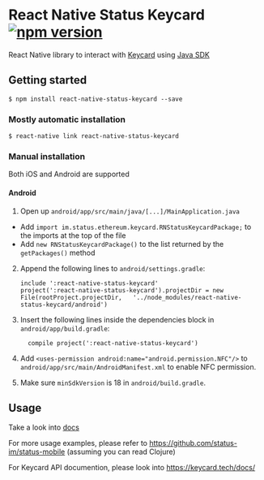 
# React Native Status Keycard [![npm version](https://badge.fury.io/js/react-native-status-keycard.svg)](https://badge.fury.io/js/react-native-status-keycard)

React Native library to interact with [Keycard](https://keycard.status.im/) using [Java SDK](https://github.com/status-im/status-keycard-java)


## Getting started

`$ npm install react-native-status-keycard --save`

### Mostly automatic installation

`$ react-native link react-native-status-keycard`

### Manual installation

Both iOS and Android are supported

#### Android

1. Open up `android/app/src/main/java/[...]/MainApplication.java`
  - Add `import im.status.ethereum.keycard.RNStatusKeycardPackage;` to the imports at the top of the file
  - Add `new RNStatusKeycardPackage()` to the list returned by the `getPackages()` method
2. Append the following lines to `android/settings.gradle`:
  	```
  	include ':react-native-status-keycard'
  	project(':react-native-status-keycard').projectDir = new File(rootProject.projectDir, 	'../node_modules/react-native-status-keycard/android')
  	```
3. Insert the following lines inside the dependencies block in `android/app/build.gradle`:
  	```
      compile project(':react-native-status-keycard')
  	```
4. Add `<uses-permission android:name="android.permission.NFC"/>` to `android/app/src/main/AndroidManifest.xml` to enable NFC permission.

5. Make sure `minSdkVersion` is 18 in `android/build.gradle`.

## Usage

Take a look into [docs](./docs/usage.md)

For more usage examples, please refer to https://github.com/status-im/status-mobile (assuming you can read Clojure)

For Keycard API documention, please look into https://keycard.tech/docs/